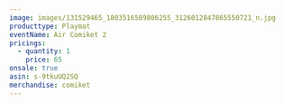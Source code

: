 ```yaml
---
image: images/131529465_1803516589806255_3126012847865550721_n.jpg
producttype: Playmat
eventName: Air Comiket 2
pricings:
  - quantity: 1
    price: 65
onsale: true
asin: s-9tkuUQ2SQ
merchandise: comiket
---
```

